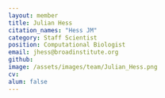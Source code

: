 ```yaml
---
layout: member
title: Julian Hess
citation_names: "Hess JM"
category: Staff Scientist
position: Computational Biologist
email: jhess@broadinstitute.org
github:
image: /assets/images/team/Julian_Hess.png
cv:
alum: false
---
```


